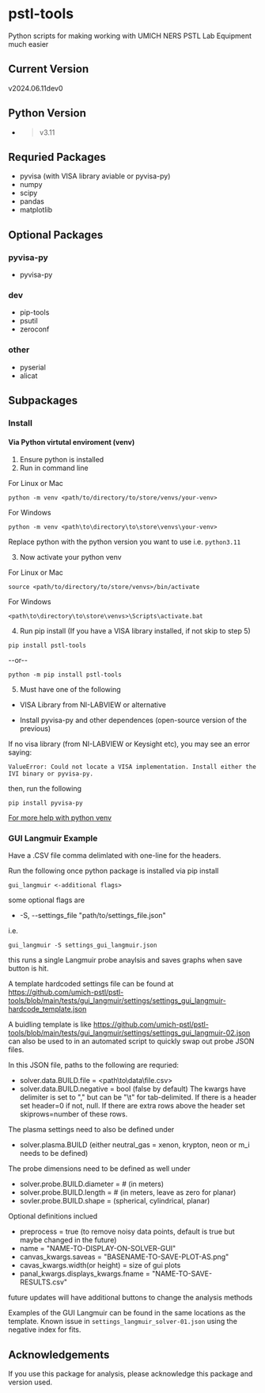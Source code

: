 # pstl-tools
Python scripts for making working with UMICH NERS PSTL Lab Equipment much easier

## Current Version
v2024.06.11dev0

## Python Version
- >v3.11

## Requried Packages
- pyvisa (with VISA library aviable or pyvisa-py)
- numpy
- scipy
- pandas
- matplotlib
## Optional Packages
### pyvisa-py
- pyvisa-py
### dev
- pip-tools
- psutil
- zeroconf
### other
- pyserial
- alicat

## Subpackages
### Install
#### Via Python virtutal enviroment (venv)
1. Ensure python is installed
2. Run in command line

For Linux or Mac

```
python -m venv <path/to/directory/to/store/venvs/your-venv>
```

For Windows

```
python -m venv <path\to\directory\to\store\venvs\your-venv>
```

Replace python with the python version you want to use i.e. ```python3.11```

3. Now activate your python venv

For Linux or Mac

```
source <path/to/directory/to/store/venvs>/bin/activate
```

For Windows

```
<path\to\directory\to\store\venvs>\Scripts\activate.bat
```

4. Run pip install (If you have a VISA library installed, if not skip to step 5)

```
pip install pstl-tools
```

--or--

```
python -m pip install pstl-tools
```


5. Must have one of the following

- VISA Library from NI-LABVIEW or alternative

- Install pyvisa-py and other dependences (open-source version of the previous)

If no visa library (from NI-LABVIEW or Keysight etc), you may see an error saying:

```
ValueError: Could not locate a VISA implementation. Install either the IVI binary or pyvisa-py.
```

then, run the following

```
pip install pyvisa-py
```

[For more help with python venv](https://docs.python.org/3/library/venv.html)

### GUI Langmuir Example
Have a .CSV file comma delimlated with one-line for the headers.

Run the following once python package is installed via pip install

```
gui_langmuir <-additional flags> 
```

some optional flags are
  - -S, --settings_file "path/to/settings_file.json"

i.e.
```
gui_langmuir -S settings_gui_langmuir.json
```

this runs a single Langmuir probe anaylsis and saves graphs when save button is hit.

A template hardcoded settings file can be found at 
https://github.com/umich-pstl/pstl-tools/blob/main/tests/gui_langmuir/settings/settings_gui_langmuir-hardcode_template.json

A buidling template is like 
https://github.com/umich-pstl/pstl-tools/blob/main/tests/gui_langmuir/settings/settings_gui_langmuir-02.json
can also be used to in an automated script to quickly swap out probe JSON files.

In this JSON file, paths to the following are requried:
- solver.data.BUILD.file = <path\to\data\file.csv>
- solver.data.BUILD.negative = bool (false by default)
The kwargs have delimiter is set to "," but can be "\t" for tab-delimited. If there is a header set header=0 if not, null. If there are extra rows above the header set skiprows=number of these rows.

The plasma settings need to also be defined under
- solver.plasma.BUILD (either neutral_gas = xenon, krypton, neon or m_i needs to be defined)

The probe dimensions need to be defined as well under 
- solver.probe.BUILD.diameter = # (in meters)
- solver.probe.BUILD.length = # (in meters, leave as zero for planar)
- sovler.probe.BUILD.shape = (spherical, cylindrical, planar)

Optional definitions inclued
- preprocess = true (to remove noisy data points, default is true but maybe changed in the future) 
- name = "NAME-TO-DISPLAY-ON-SOLVER-GUI"
- canvas_kwargs.saveas = "BASENAME-TO-SAVE-PLOT-AS.png"
- cavas_kwargs.width(or height) = size of gui plots
- panal_kwargs.displays_kwargs.fname = "NAME-TO-SAVE-RESULTS.csv"


future updates will have additional buttons to change the analysis methods

Examples of the GUI Langmuir can be found in the same locations as the template.
Known issue in 
`settings_langmuir_solver-01.json`
using the negative index for fits.

## Acknowledgements
If you use this package for analysis, please acknowledge this package and version used.
